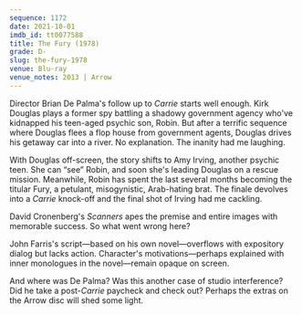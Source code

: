 ```yaml
---
sequence: 1172
date: 2021-10-01
imdb_id: tt0077588
title: The Fury (1978)
grade: D-
slug: the-fury-1978
venue: Blu-ray
venue_notes: 2013 | Arrow
---
```


Director Brian De Palma's follow up to <span data-imdb-id="tt0074285">_Carrie_</span> starts well enough. Kirk Douglas plays a former spy battling a shadowy government agency who've kidnapped his teen-aged psychic son, Robin. But after a terrific sequence where Douglas flees a flop house from government agents, Douglas drives his getaway car into a river. No explanation. The inanity had me laughing.

<!-- end -->

With Douglas off-screen, the story shifts to Amy Irving, another psychic teen. She can “see” Robin, and soon she's leading Douglas on a rescue mission. Meanwhile, Robin has spent the last several months becoming the titular Fury, a petulant, misogynistic, Arab-hating brat. The finale devolves into a _Carrie_ knock-off and the final shot of Irving had me cackling.

David Cronenberg's <span data-imdb-id="">_Scanners_</span> apes the premise and entire images with memorable success. So what went wrong here?

John Farris's script—based on his own novel—overflows with expository dialog but lacks action. Character's motivations—perhaps explained with inner monologues in the novel—remain opaque on screen.

And where was De Palma? Was this another case of studio interference? Did he take a post-_Carrie_ paycheck and check out? Perhaps the extras on the Arrow disc will shed some light.
